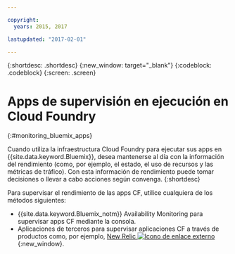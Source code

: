 ```yaml
---

copyright:
  years: 2015, 2017

lastupdated: "2017-02-01"

---
```



{:shortdesc: .shortdesc}
{:new_window: target="_blank"}
{:codeblock: .codeblock}
{:screen: .screen}


# Apps de supervisión en ejecución en Cloud Foundry
 {:#monitoring_bluemix_apps}

Cuando utiliza la infraestructura Cloud Foundry para ejecutar sus apps en {{site.data.keyword.Bluemix}}, desea mantenerse al día con la información del rendimiento (como, por ejemplo, el estado, el uso de recursos y las métricas de tráfico). Con esta información de rendimiento puede tomar decisiones o llevar a cabo acciones según convenga.
{:shortdesc}

Para supervisar el rendimiento de las apps CF, utilice cualquiera de los métodos siguientes:

* {{site.data.keyword.Bluemix_notm}} Availability Monitoring para supervisar apps CF mediante la consola. 
* Aplicaciones de terceros para supervisar aplicaciones CF a través de productos como, por ejemplo, [New Relic ![Icono de enlace externo](../../../icons/launch-glyph.svg "Icono de enlace externo")](http://newrelic.com/){:new_window}.




